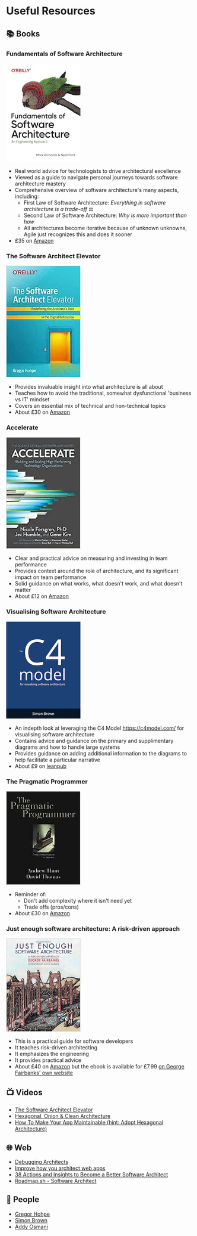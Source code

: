 # Useful Resources
## 📚 Books

### Fundamentals of Software Architecture
[![Fundamentals of Software Architecture](/images/books/fundamentals_of_software_architecture.jpeg)](https://www.amazon.co.uk/dp/1492043451)

- Real world advice for technologists to drive architectural excellence
- Viewed as a guide to navigate personal journeys towards software architecture mastery
- Comprehensive overview of software architecture's many aspects, including:
  - First Law of Software Architecture: _Everything in software architecture is a trade-off_ ⚖️
  - Second Law of Software Architecture: _Why is more important than how_
  - All architectures become iterative because of unknown unknowns, Agile just recognizes this and does it sooner
- £35 on [Amazon](https://www.amazon.co.uk/dp/1492043451)

### The Software Architect Elevator
[![The Software Architect Elevator](/images/books/the_software_architect_elevator.jpeg)](https://www.amazon.co.uk/dp/1492077542)
-   Provides invaluable insight into what architecture is all about
-   Teaches how to avoid the traditional, somewhat dysfunctional 'business vs IT' mindset
-   Covers an essential mix of technical and non-technical topics
-   About £30 on [Amazon](https://www.amazon.co.uk/dp/1492077542)

### Accelerate
[![Accelerate](/images/books/accelerate.jpg)](https://www.amazon.co.uk/dp/1942788339)
-   Clear and practical advice on measuring and investing in team performance
-   Provides context around the role of architecture, and its significant impact on team performance
-   Solid guidance on what works, what doesn't work, and what doesn't matter
-   About £12 on [Amazon](https://www.amazon.co.uk/dp/1942788339)

### Visualising Software Architecture
[![Visualising Software Architecture](/images//books/c4_model.png)](https://leanpub.com/visualising-software-architecture)
-   An indepth look at leveraging the C4 Model https://c4model.com/ for visualising software architecture
-   Contains advice and guidance on the primary and supplimentary diagrams and how to handle large systems
-   Provides guidance on adding additional information to the diagrams to help facilitate a particular narrative
-   About £9 on [leanpub](https://leanpub.com/visualising-software-architecture)

### The Pragmatic Programmer
[![The Pragmatic Programmer](/images//books/the_pragmatic_programmer.jpg)](https://www.amazon.co.uk/dp/0135957052)
- Reminder of:
  - Don't add complexity where it isn't need yet
  - Trade offs (pros/cons)
- About £30 on [Amazon](https://www.amazon.co.uk/dp/0135957052)

### Just enough software architecture: A risk-driven approach
[![Just enough software architecture](/images/books/just_enough_architecture.jpg)](https://www.amazon.co.uk/gp/product/0984618104)
- This is a practical guide for software developers
- It teaches risk-driven architecting
- It emphasizes the engineering
- It provides practical advice
- About £40 on [Amazon](https://www.amazon.co.uk/gp/product/0984618104) but the ebook is available for £7.99 [on George Fairbanks' own website](https://www.georgefairbanks.com/e-book/)

## 📺 Videos
- [The Software Architect Elevator](https://www.youtube.com/watch?v=Zq2VcRZmz78)
- [Hexagonal, Onion & Clean Architecture](https://www.youtube.com/watch?v=JubdZIdLQ4M)
- [How To Make Your App Maintainable (hint: Adopt Hexagonal Architecture)](https://www.youtube.com/watch?v=92ZJcxJgmmE)

## 🌐 Web
- [Debugging Architects](https://architectelevator.com/transformation/debugging-architect/)
- [Improve how you architect web apps](https://www.patterns.dev/)
- [38 Actions and Insights to Become a Better Software Architect](https://medium.com/hackernoon/38-actions-and-insights-to-become-a-better-software-architect-f135e2de9a1b)
- [Roadmap.sh - Software Architect](https://roadmap.sh/software-architect)

## 💁 People
- [Gregor Hohpe](https://architectelevator.com/about/)
- [Simon Brown](https://simonbrown.je/)
- [Addy Osmani](https://addyosmani.com/)
